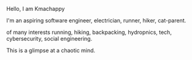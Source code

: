 Hello, I am Kmachappy

I'm an aspiring software engineer, electrician, runner, hiker, cat-parent.

of many interests running, hiking, backpacking, hydropnics, tech, cybersecurity, social engineering.

This is a glimpse at a chaotic mind.

